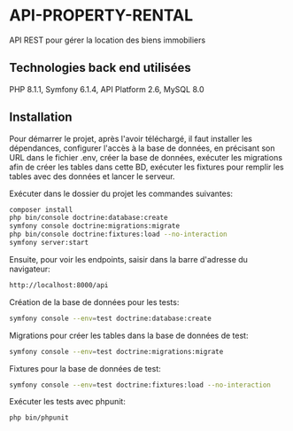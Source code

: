# API-PROPERTY-RENTAL

API REST pour gérer la location des biens immobiliers

## Technologies back end utilisées

PHP 8.1.1, Symfony 6.1.4, API Platform 2.6, MySQL 8.0

## Installation

Pour démarrer le projet, après l'avoir téléchargé, il faut installer les dépendances, configurer l'accès à la base de données, en précisant son URL dans le fichier .env, créer la base de données, exécuter les migrations afin de créer les tables dans cette BD, exécuter les fixtures pour remplir les tables avec des données et lancer le serveur.

Exécuter dans le dossier du projet les commandes suivantes:

```bash
composer install
php bin/console doctrine:database:create
symfony console doctrine:migrations:migrate
php bin/console doctrine:fixtures:load --no-interaction
symfony server:start
```

Ensuite, pour voir les endpoints, saisir dans la barre d'adresse du navigateur:

```bash
http://localhost:8000/api
```

Création de la base de données pour les tests:

```bash
symfony console --env=test doctrine:database:create
```

Migrations pour créer les tables dans la base de données de test:

```bash
symfony console --env=test doctrine:migrations:migrate
```

Fixtures pour la base de données de test:

```bash
symfony console --env=test doctrine:fixtures:load --no-interaction
```

Exécuter les tests avec phpunit: 

```bash
php bin/phpunit
```
